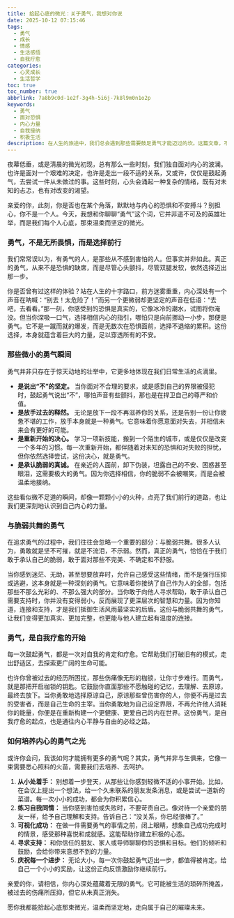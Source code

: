 ```yaml
---
title: 拾起心底的微光：关于勇气，我想对你说
date: 2025-10-12 07:15:46
tags:
  - 勇气
  - 成长
  - 情感
  - 生活感悟
  - 自我疗愈
categories:
  - 心灵成长
  - 生活哲学
toc: true
toc_number: true
abbrlink: 7a8b9c0d-1e2f-3g4h-5i6j-7k8l9m0n1o2p
keywords:
  - 勇气
  - 面对恐惧
  - 内心力量
  - 自我接纳
  - 积极生活
description: 在人生的旅途中，我们总会遇到那些需要鼓足勇气才能迈过的坎。这篇文章，不讲故事，只与你分享关于勇气最真挚的感悟。它不是无所畏惧，而是心怀恐惧依然选择前行；它不是惊天动地，而是日常生活中那些微小而坚定的选择。愿你从中找到共鸣，拾起心底那束微光，温柔而有力地走向更好的自己。
---
```


夜幕低垂，或是清晨的微光初现，总有那么一些时刻，我们独自面对内心的波澜。也许是面对一个艰难的决定，也许是走出一段不适的关系，又或许，仅仅是鼓起勇气，去尝试一件从未做过的事。这些时刻，心头会涌起一种复杂的情绪，既有对未知的忐忑，也有对改变的渴望。

亲爱的你，此刻，你是否也在某个角落，默默地与内心的恐惧和不安搏斗？别担心，你不是一个人。今天，我想和你聊聊“勇气”这个词，它并非遥不可及的英雄壮举，而是我们每个人心底，那束温柔而坚定的微光。

### 勇气，不是无所畏惧，而是选择前行

我们常常误以为，有勇气的人，是那些从不感到害怕的人。但事实并非如此。真正的勇气，从来不是恐惧的缺席，而是尽管心头颤抖，尽管双腿发软，依然选择迈出那一步。

你是否曾有过这样的体验？站在人生的十字路口，前方迷雾重重，内心深处有一个声音在呐喊：“别去！太危险了！”而另一个更微弱却更坚定的声音在低语：“去吧，去看看。”那一刻，你感受到的恐惧是真实的，它像冰冷的潮水，试图将你淹没。但当你深吸一口气，选择相信内心的指引，哪怕只是向前挪动一小步，那便是勇气。它不是一蹴而就的爆发，而是无数次在恐惧面前，选择不退缩的累积。这份选择，本身就蕴含着巨大的力量，足以穿透所有的不安。

### 那些微小的勇气瞬间

勇气并非只存在于惊天动地的壮举中，它更多地体现在我们日常生活的点滴里。

*   **是说出“不”的坚定。** 当你面对不合理的要求，或是感到自己的界限被侵犯时，鼓起勇气说出“不”，哪怕声音有些颤抖，那也是在捍卫自己的尊严和价值。
*   **是放手过去的释然。** 无论是放下一段不再滋养你的关系，还是告别一份让你疲惫不堪的工作，放手本身就是一种勇气。它意味着你愿意面对失去，并相信未来会有更好的可能。
*   **是重新开始的决心。** 学习一项新技能，搬到一个陌生的城市，或是仅仅是改变一个多年的习惯。每一次重新开始，都伴随着对未知的恐惧和对失败的担忧，但你依然选择尝试，这份决心，就是勇气。
*   **是承认脆弱的真诚。** 在亲近的人面前，卸下伪装，坦露自己的不安、困惑甚至眼泪，这需要极大的勇气。因为你选择相信，你的脆弱不会被嘲笑，而是会被温柔地接纳。

这些看似微不足道的瞬间，却像一颗颗小小的火种，点亮了我们前行的道路，也让我们更深刻地认识到自己内心的力量。

### 与脆弱共舞的勇气

在追求勇气的过程中，我们往往会忽略一个重要的部分：与脆弱共舞。很多人认为，勇敢就是坚不可摧，就是不流泪，不示弱。然而，真正的勇气，恰恰在于我们敢于承认自己的脆弱，敢于面对那些不完美、不确定和不舒服。

当你感到迷茫、无助，甚至想要放弃时，允许自己感受这些情绪，而不是强行压抑或逃避，这本身就是一种深刻的勇气。它意味着你接纳了自己作为人的全部，包括那些不那么光彩的、不那么强大的部分。当你敢于向他人寻求帮助，敢于承认自己需要支持时，你并没有变得弱小，反而展现了更深层次的智慧和力量。因为你知道，连接和支持，才是我们抵御生活风雨最坚实的后盾。这份与脆弱共舞的勇气，让我们变得更加真实、更加完整，也更能与他人建立起有温度的连接。

### 勇气，是自我疗愈的开始

每一次鼓起勇气，都是一次对自我的肯定和疗愈。它帮助我们打破旧有的模式，走出舒适区，去探索更广阔的生命可能。

也许你曾被过去的经历所困扰，那些伤痛像无形的枷锁，让你寸步难行。而勇气，就是那把开启枷锁的钥匙。它鼓励你直面那些不愿触碰的记忆，去理解、去原谅，最终去放下。当你勇敢地选择原谅自己，原谅那些曾伤害你的人，你便不再是过去的受害者，而是自己生命的主宰。当你勇敢地为自己设定界限，不再允许他人消耗你的能量，你便是在重新构建一个更健康、更爱自己的内在世界。这份勇气，是自我疗愈的起点，也是通往内心平静与自由的必经之路。

### 如何培养内心的勇气之光

或许你会问，我该如何才能拥有更多的勇气呢？其实，勇气并非与生俱来，它像一束需要悉心照料的火苗，需要我们去培养、去呵护。

1.  **从小处着手：** 别想着一步登天，从那些让你感到轻微不适的小事开始。比如，在会议上提出一个想法，给一个久未联系的朋友发条消息，或是尝试一道新的菜谱。每一次小小的成功，都会为你积累信心。
2.  **练习自我同情：** 当你感到害怕或失败时，不要苛责自己。像对待一个亲爱的朋友一样，给予自己理解和支持。告诉自己：“没关系，你已经很棒了。”
3.  **可视化成功：** 在做一件需要勇气的事情之前，闭上眼睛，想象自己成功完成时的情景，感受那种喜悦和成就感。这能帮助你建立积极的心态。
4.  **寻求支持：** 和你信任的朋友、家人或导师聊聊你的恐惧和目标。他们的倾听和鼓励，会给你带来意想不到的力量。
5.  **庆祝每一个进步：** 无论大小，每一次你鼓起勇气迈出一步，都值得被肯定。给自己一个小小的奖励，让这份正向反馈激励你继续前行。

亲爱的你，请相信，你内心深处蕴藏着无限的勇气。它可能被生活的琐碎所掩盖，被过去的伤痛所压抑，但它从未真正消失。

愿你我都能拾起心底那束微光，温柔而坚定地，走向属于自己的璀璨未来。
